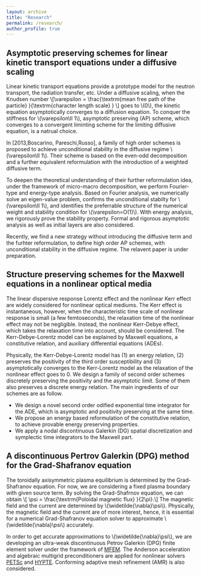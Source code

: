 ```yaml
---
layout: archive
title: "Research"
permalink: /research/
author_profile: true
---
```

Asymptotic preserving schemes for linear kinetic transport equations under a diffusive scaling
--------------------------
Linear kinetic transport equations provide a prototype model for the neutron transport, the radiation transfer, etc. Under a diffusive scaling, when the Knudsen number 
\\[\varepsilon = \frac{\textrm{mean free path of the particle} }{\textrm{character length scale} } \\]
goes to \\(0\\), the kinetic equation asymptotically converges to a diffusion equation. To conquer the stiffness for \\(\varepsilon\ll 1\\), asymptotic preserving (AP) scheme, which converges to a convergent liminting scheme for the limiting diffusive equation, is a natrual choice.

In [2013,Boscarino, Pareschi,Russo], a family of high order schemes is proposed to achieve unconditional stability in the diffusive regime \\(\varepsilon\ll 1\\). Their scheme is based on the even-odd decomposition and a further equivalent reformulation with the introduction of a weighted diffusive term.

To deepen the theoretical understanding of their further reformulation idea, under the framework of micro-macro decomposition, we perform Fourier-type and energy-type analysis. Based on Fourier analysis, we numerically solve an eigen-value problem, confirms the unconditional stabilty for \\(\varepsilon\ll 1\\), and identifies the preferrable structure of the numerical weight and stability condition for \\(\varepsilon=O(1)\\). With energy analysis, we rigorously prove the stability property. Formal and rigorous asymptotic analysis as well as initial layers  are also considered.

Recently, we find a new strategy without introducing the diffusive term and the furhter reformulation, to define high order AP schemes, with unconditional stability in the diffusive regime. The relavent paper is under preparation.


Structure preserving schemes for the Maxwell equations in a nonlinear optical media
------------------------
The linear dispersive response Lorentz effect and the nonlinear Kerr effect are widely considered for nonlinear optical mediums.  The Kerr effect is instantaneous, however, when the characteristic time scale of nonlinear response is small (a few femtoseconds), the relaxation time of the nonlinear effect may not be negligible. Instead, the nonlinear Kerr-Debye effect, which takes the relaxation time into account, should be considered. The Kerr-Debye-Lorentz model can be explained by Maxwell equations, a constitutive relation, and auxiliary differential equations (ADEs).

Physically, the Kerr-Debye-Lorentz model has (1) an energy relation, (2) preserves the positivity of the third order susceptibility and (3) asymptotically converges to the Kerr-Lorentz model as the relaxation of the nonlinear effect goes to 0. We design a family of second order schemes discretely preserving the positivity and the asymptotic limit. Some of them also preserves a discrete energy relation. The main ingredients of our schemes are as follow.
- We design a novel second order odified exponential time integrator for the ADE, which is asymptotic and positivity preserving at the same time.
- We propose an energy based reformulation of the constitutive relation, to achieve provable energy preserving properties.
- We apply a nodal discontinuous Galerkin (DG) spatial discretization and symplectic time integrators to the Maxwell part.

A discontinuous Pertrov Galerkin (DPG) method for the Grad-Shafranov equation
--------------------------
The toroidally axisymmetric plasma equilibrium is determined by the Grad-Shafranov equation. For now, we are considering a fixed plasma boundary with given source term. By solving the Grad-Shafrnov equation, we can obtain
\\[ \psi = \frac{\textrm{Poloidal magnetic flux} }{2\pi}.\\]
The magnetic field and the current are determined by \\(\widetilde{\nabla}\psi\\). Physically, the magnetic field and the current are of more interest, hence, it is essential for a numerical Grad-Shafranov equation solver to approximate \\(\widetilde{\nabla}\psi\\) accurately. 

In order to get accurate approximations to \\(\widetilde{\nabla}\psi\\), we are developing an ultra-weak discontinuous Petrov Galerkin (DPG) finite element solver under the framework of [MFEM](https://mfem.org/). The Anderson acceleration and algebraic multigrid preconditioners are applied for nonlinear solvers [PETSc](https://www.mcs.anl.gov/petsc/) and [HYPTE](https://computing.llnl.gov/projects/hypre-scalable-linear-solvers-multigrid-methods). Conforming adaptive mesh refinement (AMR) is also considered.

